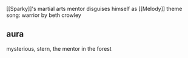 [[Sparky]]'s martial arts mentor
disguises himself as [[Melody]]
theme song: warrior by beth crowley

## aura
mysterious, stern, the mentor in the forest